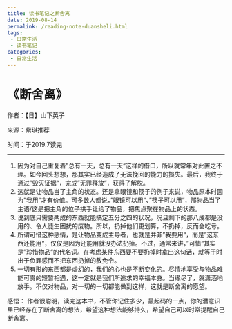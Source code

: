 ```yaml
---
title: 读书笔记之断舍离
date: 2019-08-14
permalink: /reading-note-duansheli.html
tags:
 - 日常生活
 - 读书笔记
categories:
 - 日常生活
---
```


# 《断舍离》

作者：【日】山下英子 

来源：紫琪推荐 

时间：于2019.7读完 

* * *

  1. 因为对自己重复着”总有一天，总有一天“这样的借口，所以就常年对此置之不理。如今回头想想，那其实已经造成了无法挽回的能力的损失。最后，我终于通过”毁灭证据“，完成”无罪释放“，获得了解脱。
  2. 这就是让物品当了主角的状态。还是拿眼镜和筷子的例子来说，物品原本时因为”我用“才有价值。可多数人都说，”眼镜可以用“、”筷子可以用“，那物品当了主语/这是把主角的位子拱手让给了物品，把焦点聚在物品上的状态。
  3. 说到底只需要两成的东西就能搞定五分之四的状况，况且剩下的那八成都是没用的、令人徒生困扰的废物。所以，扔掉他们更划算，不扔掉，反而会吃亏。
  4. 所谓可惜这种感情，是让物品变成主导者，也就是并非”我要用“，而是”这东西还能用“，仅仅是因为还能用就没办法扔掉。不过，通常来讲，”可惜“其实是”珍惜物品“的代名词。在考虑某件东西要不要扔掉时拿出这句话，就等于时出于负罪感而不把东西扔掉的赦免令。
  5. 一切有形的东西都是虚幻的，我们的心也是不断变化的。尽情地享受与物品难能可贵的短暂相遇，这一定就是我们所追求的幸福本身。当缘尽了，就潇洒地放手。不仅对物品，对一切的一切都能做到这样，这就是断舍离的愿望。

感悟： 作者很聪明，读完这本书，不管你记住多少，最起码的一点，你的潜意识里已经存在了断舍离的想法，希望这种想法能够持久，希望自己可以时常提醒自己断舍离。


